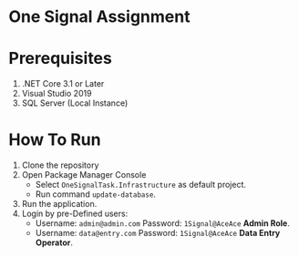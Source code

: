 # One Signal Assignment
# Prerequisites
1. .NET Core 3.1 or Later
2. Visual Studio 2019
3. SQL Server (Local Instance)

# How To Run
1. Clone the repository
2. Open Package Manager Console
   - Select `OneSignalTask.Infrastructure` as default project.
   - Run command `update-database`.
3. Run the application.
4. Login by pre-Defined users:
   - Username: `admin@admin.com` Password: `1Signal@AceAce` **Admin Role**.
   - Username: `data@entry.com` Password: `1Signal@AceAce` **Data Entry Operator**.
